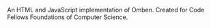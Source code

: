 An HTML and JavaScript implementation of Omben. Created for Code Fellows Foundations of Computer Science.
